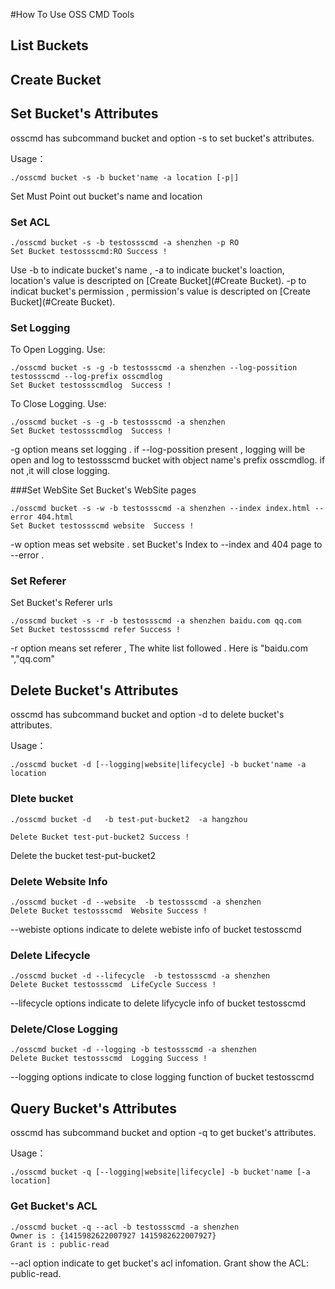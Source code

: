 #How To Use OSS CMD Tools


## List Buckets

## Create Bucket

## Set Bucket's Attributes
osscmd has subcommand bucket and option -s to set bucket's attributes. 

Usage：
	
	./osscmd bucket -s -b bucket'name -a location [-p|]
	
Set Must Point out bucket's name and location	
### Set ACL

	./osscmd bucket -s -b testossscmd -a shenzhen -p RO
	Set Bucket testossscmd:RO Success !
	
Use -b to indicate bucket's name , -a to indicate bucket's loaction, location's value is descripted on [Create Bucket](#Create Bucket). -p to indicat bucket's permission , permission's value is descripted on [Create Bucket](#Create Bucket).

### Set Logging
To Open Logging. Use:

	./osscmd bucket -s -g -b testossscmd -a shenzhen --log-possition testossscmd --log-prefix osscmdlog
	Set Bucket testossscmdlog  Success !
	
To Close Logging. Use:

	./osscmd bucket -s -g -b testossscmd -a shenzhen
	Set Bucket testossscmdlog  Success !
	
-g option means set logging . if --log-possition present , logging will be open  and log to testossscmd bucket with object name's prefix osscmdlog.  if not ,it will close logging.

###Set WebSite
Set Bucket's WebSite pages

	./osscmd bucket -s -w -b testossscmd -a shenzhen --index index.html --error 404.html
	Set Bucket testossscmd website  Success !
	
-w option meas set website . set Bucket's Index to --index and 404 page to --error .

### Set Referer
Set Bucket's Referer urls

	./osscmd bucket -s -r -b testossscmd -a shenzhen baidu.com qq.com
	Set Bucket testossscmd refer Success !
-r option means set referer , The white list followed . Here is "baidu.com ","qq.com"

## Delete Bucket's Attributes
osscmd has subcommand bucket and option -d to delete bucket's attributes. 

Usage：
	
	./osscmd bucket -d [--logging|website|lifecycle] -b bucket'name -a location
	
### Dlete bucket

	./osscmd bucket -d   -b test-put-bucket2  -a hangzhou

	Delete Bucket test-put-bucket2 Success !	
Delete the bucket test-put-bucket2
	 
### Delete Website Info

	./osscmd bucket -d --website  -b testossscmd -a shenzhen
	Delete Bucket testossscmd  Website Success !
	
--webiste options  indicate to delete webiste info of bucket testosscmd

### Delete Lifecycle 

	./osscmd bucket -d --lifecycle  -b testossscmd -a shenzhen
	Delete Bucket testossscmd  LifeCycle Success !
--lifecycle options indicate to delete lifycycle info of bucket testosscmd

### Delete/Close Logging

	./osscmd bucket -d --logging -b testossscmd -a shenzhen
	Delete Bucket testossscmd  Logging Success !
	
--logging options indicate to close logging function of bucket testosscmd

## Query Bucket's Attributes
osscmd has subcommand bucket and option -q to get bucket's attributes. 

Usage：
	
	./osscmd bucket -q [--logging|website|lifecycle] -b bucket'name [-a location]

### Get Bucket's ACL
	
	./osscmd bucket -q --acl -b testossscmd -a shenzhen
	Owner is : {1415982622007927 1415982622007927}
	Grant is : public-read
--acl option indicate to get bucket's acl infomation. Grant show the ACL: public-read.


	